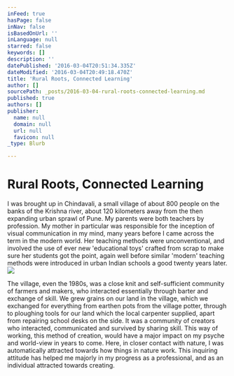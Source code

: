 ```yaml
---
inFeed: true
hasPage: false
inNav: false
isBasedOnUrl: ''
inLanguage: null
starred: false
keywords: []
description: ''
datePublished: '2016-03-04T20:51:34.335Z'
dateModified: '2016-03-04T20:49:18.470Z'
title: 'Rural Roots, Connected Learning'
author: []
sourcePath: _posts/2016-03-04-rural-roots-connected-learning.md
published: true
authors: []
publisher:
  name: null
  domain: null
  url: null
  favicon: null
_type: Blurb

---
```

# Rural Roots, Connected Learning

I was brought up in Chindavali, a small village of about 800 people on the banks of the Krishna river, about 120 kilometers away from the then expanding urban sprawl of Pune. My parents were both teachers by profession. My mother in particular was responsible for the inception of visual communication in my mind, many years before I came across the term in the modern world. Her teaching methods were unconventional, and involved the use of ever new 'educational toys' crafted from scrap to make sure her students got the point, again well before similar 'modern' teaching methods were introduced in urban Indian schools a good twenty years later. ![](https://s3-us-west-2.amazonaws.com/the-grid-img/p/fd61ddab7dd2aefad8e9c3bfbc16144ac4b6da16.jpg)

The village, even the 1980s, was a close knit and self-sufficient community of farmers and makers, who interacted essentially through barter and exchange of skill. We grew grains on our land in the village, which we exchanged for everything from earthen pots from the village potter, through to ploughing tools for our land which the local carpenter supplied, apart from repairing school desks on the side. It was a community of creators who interacted, communicated and survived by sharing skill. This way of working, this method of creation, would have a major impact on my psyche and world-view in years to come. Here, in closer contact with nature, I was automatically attracted towards how things in nature work. This inquiring attitude has helped me majorly in my progress as a professional, and as an individual attracted towards creating.